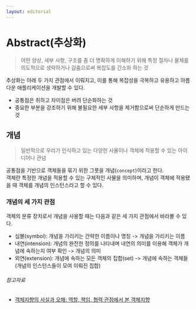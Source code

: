 ```yaml
---
layout: editorial
---
```


# Abstract(추상화)

> 어떤 양상, 세부 사항, 구조를 좀 더 명확하게 이해하기 위해 특정 절차나 물체를 의도적으로 생략하거나 감춤으로써 복잡도를 간소화 하는 것

추상화는 아래 두 가지 관점에서 이뤄지고, 이를 통해 복잡성을 극복하고 유용하고 아름다운 애플리케이션을 개발할 수 있다.

- 공통점은 취하고 차이점은 버려 단순화하는 것
- 중요한 부분을 강조하기 위해 불필요한 세부 사항을 제거함으로써 단순하게 만드는 것

## 개념

> 일반적으로 우리가 인식하고 있는 다양한 사물이나 객체에 적용할 수 있는 아이디어나 관념

공통점을 기반으로 객체들을 묶기 위한 그릇을 개념(`concept`)이라고 한다.  
객체란 특정한 개념을 적용할 수 있는 구체적인 사물을 의미하며, 개념이 객체에 적용됐을 때 객체를 개념의 인스턴스라고 할 수 있다.

### 개념의 세 가지 관점

객체의 분류 장치로서 개념을 사용할 때는 다음과 같은 세 가지 관점에서 바라볼 수 있다.

- 심볼(symbol): 개념을 가리키는 간략한 이름이나 명칭 -> 개념을 가리키는 이름
- 내연(intension): 개념의 완전한 정의를 나타내며 내연의 의미를 이용해 객체가 개념에 속하는지 여부 확인 -> 개념의 의미
- 외연(extension): 개념에 속하는 모든 객체의 집합(set) -> 개념에 속하는 객체들(개념의 인스턴스들이 모여 이뤄진 집합)

###### 참고자료

- [객체지향의 사실과 오해: 역할, 책임, 협력 관점에서 본 객체지향](https://www.nl.go.kr/seoji/contents/S80100000000.do?schM=intgr_detail_view_isbn&page=1&pageUnit=10&schType=simple&schStr=객체지향의+사실&isbn=9788998139766&cipId=200539082%2C4626710)